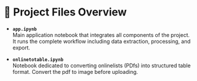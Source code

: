 # 📁 Project Files Overview

- **`app.ipynb`**  
  Main application notebook that integrates all components of the project. It runs the complete workflow including data extraction, processing, and export.

- **`onlinetotable.ipynb`**  
  Notebook dedicated to converting onlinelists (PDfs) into structured table format. Convert the pdf to image before uploading.
